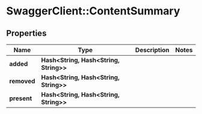# SwaggerClient::ContentSummary

## Properties
Name | Type | Description | Notes
------------ | ------------- | ------------- | -------------
**added** | **Hash&lt;String, Hash&lt;String, String&gt;&gt;** |  | 
**removed** | **Hash&lt;String, Hash&lt;String, String&gt;&gt;** |  | 
**present** | **Hash&lt;String, Hash&lt;String, String&gt;&gt;** |  | 


